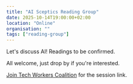 ```yaml
---
title: "AI Sceptics Reading Group"
date: 2025-10-14T19:00:00+02:00
location: "Online"
organisation: ""
tags: ["reading-group"]
---
```


Let's discuss AI! Readings to be confirmed. 

All welcome, just drop by if you're interested.

[Join Tech Workers Coalition](/en/join) for the session link.